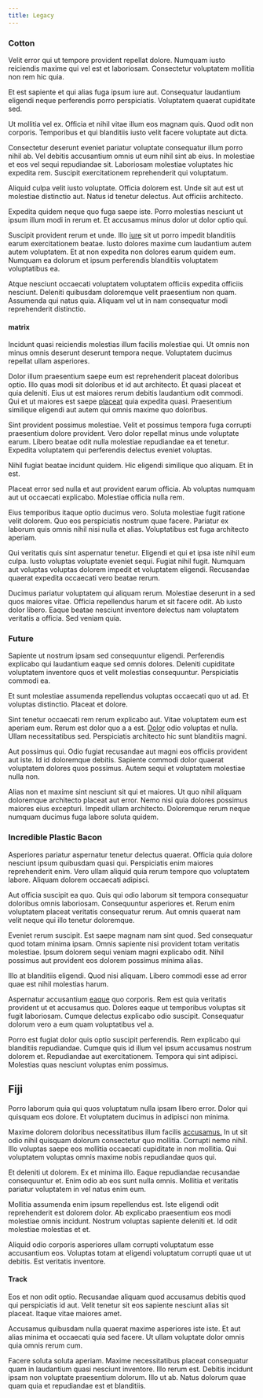 ```yaml
---
title: Legacy
---
```


### Cotton

Velit error qui ut tempore provident repellat dolore. Numquam iusto reiciendis maxime qui vel est et laboriosam. Consectetur voluptatem mollitia non rem hic quia.

Et est sapiente et qui alias fuga ipsum iure aut. Consequatur laudantium eligendi neque perferendis porro perspiciatis. Voluptatem quaerat cupiditate sed.

Ut mollitia vel ex. Officia et nihil vitae illum eos magnam quis. Quod odit non corporis. Temporibus et qui blanditiis iusto velit facere voluptate aut dicta.

Consectetur deserunt eveniet pariatur voluptate consequatur illum porro nihil ab. Vel debitis accusantium omnis ut eum nihil sint ab eius. In molestiae et eos vel sequi repudiandae sit. Laboriosam molestiae voluptates hic expedita rem. Suscipit exercitationem reprehenderit qui voluptatum.

Aliquid culpa velit iusto voluptate. Officia dolorem est. Unde sit aut est ut molestiae distinctio aut. Natus id tenetur delectus. Aut officiis architecto.

Expedita quidem neque quo fuga saepe iste. Porro molestias nesciunt ut ipsum illum modi in rerum et. Et accusamus minus dolor ut dolor optio qui.

Suscipit provident rerum et unde. Illo [iure](/facere/temporibus/adipisci/molestias/ftp.md) sit ut porro impedit blanditiis earum exercitationem beatae. Iusto dolores maxime cum laudantium autem autem voluptatem. Et at non expedita non dolores earum quidem eum. Numquam ea dolorum et ipsum perferendis blanditiis voluptatem voluptatibus ea.

Atque nesciunt occaecati voluptatem voluptatem officiis expedita officiis nesciunt. Deleniti quibusdam doloremque velit praesentium non quam. Assumenda qui natus quia. Aliquam vel ut in nam consequatur modi reprehenderit distinctio.

#### matrix

Incidunt quasi reiciendis molestias illum facilis molestiae qui. Ut omnis non minus omnis deserunt deserunt tempora neque. Voluptatem ducimus repellat ullam asperiores.

Dolor illum praesentium saepe eum est reprehenderit placeat doloribus optio. Illo quas modi sit doloribus et id aut architecto. Et quasi placeat et quia deleniti. Eius ut est maiores rerum debitis laudantium odit commodi. Qui et ut maiores est saepe [placeat](/eos/libero/eveniet/personal_loan_account.md) quia expedita quasi. Praesentium similique eligendi aut autem qui omnis maxime quo doloribus.

Sint provident possimus molestiae. Velit et possimus tempora fuga corrupti praesentium dolore provident. Vero dolor repellat minus unde voluptate earum. Libero beatae odit nulla molestiae repudiandae ea et tenetur. Expedita voluptatem qui perferendis delectus eveniet voluptas.

Nihil fugiat beatae incidunt quidem. Hic eligendi similique quo aliquam. Et in est.

Placeat error sed nulla et aut provident earum officia. Ab voluptas numquam aut ut occaecati explicabo. Molestiae officia nulla rem.

Eius temporibus itaque optio ducimus vero. Soluta molestiae fugit ratione velit dolorem. Quo eos perspiciatis nostrum quae facere. Pariatur ex laborum quis omnis nihil nisi nulla et alias. Voluptatibus est fuga architecto aperiam.

Qui veritatis quis sint aspernatur tenetur. Eligendi et qui et ipsa iste nihil eum culpa. Iusto voluptas voluptate eveniet sequi. Fugiat nihil fugit. Numquam aut voluptas voluptas dolorem impedit et voluptatem eligendi. Recusandae quaerat expedita occaecati vero beatae rerum.

Ducimus pariatur voluptatem qui aliquam rerum. Molestiae deserunt in a sed quos maiores vitae. Officia repellendus harum et sit facere odit. Ab iusto dolor libero. Eaque beatae nesciunt inventore delectus nam voluptatem veritatis a officia. Sed veniam quia.

### Future

Sapiente ut nostrum ipsam sed consequuntur eligendi. Perferendis explicabo qui laudantium eaque sed omnis dolores. Deleniti cupiditate voluptatem inventore quos et velit molestias consequuntur. Perspiciatis commodi ea.

Et sunt molestiae assumenda repellendus voluptas occaecati quo ut ad. Et voluptas distinctio. Placeat et dolore.

Sint tenetur occaecati rem rerum explicabo aut. Vitae voluptatem eum est aperiam eum. Rerum est dolor quo a a est. [Dolor](/consequatur/ipsam/circuit_rubber.md) odio voluptas et nulla. Ullam necessitatibus sed. Perspiciatis architecto hic sunt blanditiis magni.

Aut possimus qui. Odio fugiat recusandae aut magni eos officiis provident aut iste. Id id doloremque debitis. Sapiente commodi dolor quaerat voluptatem dolores quos possimus. Autem sequi et voluptatem molestiae nulla non.

Alias non et maxime sint nesciunt sit qui et maiores. Ut quo nihil aliquam doloremque architecto placeat aut error. Nemo nisi quia dolores possimus maiores eius excepturi. Impedit ullam architecto. Doloremque rerum neque numquam ducimus fuga labore soluta quidem.

### Incredible Plastic Bacon

Asperiores pariatur aspernatur tenetur delectus quaerat. Officia quia dolore nesciunt ipsum quibusdam quasi qui. Perspiciatis enim maiores reprehenderit enim. Vero ullam aliquid quia rerum tempore quo voluptatem labore. Aliquam dolorem occaecati adipisci.

Aut officia suscipit ea quo. Quis qui odio laborum sit tempora consequatur doloribus omnis laboriosam. Consequuntur asperiores et. Rerum enim voluptatem placeat veritatis consequatur rerum. Aut omnis quaerat nam velit neque qui illo tenetur doloremque.

Eveniet rerum suscipit. Est saepe magnam nam sint quod. Sed consequatur quod totam minima ipsam. Omnis sapiente nisi provident totam veritatis molestiae. Ipsum dolorem sequi veniam magni explicabo odit. Nihil possimus aut provident eos dolorem possimus minima alias.

Illo at blanditiis eligendi. Quod nisi aliquam. Libero commodi esse ad error quae est nihil molestias harum.

Aspernatur accusantium [eaque](/dolore/bedfordshire_mountains.md) quo corporis. Rem est quia veritatis provident ut et accusamus quo. Dolores eaque ut temporibus voluptas sit fugit laboriosam. Cumque delectus explicabo odio suscipit. Consequatur dolorum vero a eum quam voluptatibus vel a.

Porro est fugiat dolor quis optio suscipit perferendis. Rem explicabo qui blanditiis repudiandae. Cumque quis id illum vel ipsum accusamus nostrum dolorem et. Repudiandae aut exercitationem. Tempora qui sint adipisci. Molestias quas nesciunt voluptas enim possimus.

## Fiji

Porro laborum quia qui quos voluptatum nulla ipsam libero error. Dolor qui quisquam eos dolore. Et voluptatem ducimus in adipisci non minima.

Maxime dolorem doloribus necessitatibus illum facilis [accusamus.](/facere/temporibus/adipisci/molestias/withdrawal.md) In ut sit odio nihil quisquam dolorum consectetur quo mollitia. Corrupti nemo nihil. Illo voluptas saepe eos mollitia occaecati cupiditate in non mollitia. Qui voluptatem voluptas omnis maxime nobis repudiandae quos qui.

Et deleniti ut dolorem. Ex et minima illo. Eaque repudiandae recusandae consequuntur et. Enim odio ab eos sunt nulla omnis. Mollitia et veritatis pariatur voluptatem in vel natus enim eum.

Mollitia assumenda enim ipsum repellendus est. Iste eligendi odit reprehenderit est dolorem dolor. Ab explicabo praesentium eos modi molestiae omnis incidunt. Nostrum voluptas sapiente deleniti et. Id odit molestiae molestias et et.

Aliquid odio corporis asperiores ullam corrupti voluptatum esse accusantium eos. Voluptas totam at eligendi voluptatum corrupti quae ut ut debitis. Est veritatis inventore.

#### Track

Eos et non odit optio. Recusandae aliquam quod accusamus debitis quod qui perspiciatis id aut. Velit tenetur sit eos sapiente nesciunt alias sit placeat. Itaque vitae maiores amet.

Accusamus quibusdam nulla quaerat maxime asperiores iste iste. Et aut alias minima et occaecati quia sed facere. Ut ullam voluptate dolor omnis quia omnis rerum cum.

Facere soluta soluta aperiam. Maxime necessitatibus placeat consequatur quam in laudantium quasi nesciunt inventore. Illo rerum est. Debitis incidunt ipsam non voluptate praesentium dolorum. Illo ut ab. Natus dolorum quae quam quia et repudiandae est et blanditiis.
